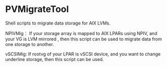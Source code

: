 # PVMigrateTool
Shell scripts to migrate data storage for AIX LVMs.

NPIVMig：
	If your storage array is mapped to AIX LPARs using NPIV, and your VG is LVM mirrored , then this script can be used to migrate data from one storage to another.

vSCSIMig:
	If rootvg of your LPAR is vSCSI device, and you want to change underline storage, then this script can be used.